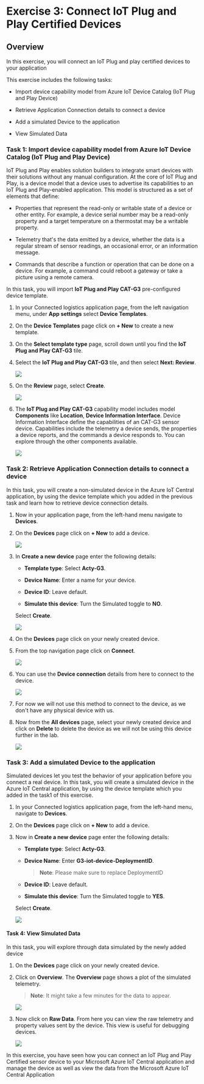 # Exercise 3: Connect IoT Plug and Play Certified Devices

## Overview

In this exercise, you will connect an IoT Plug and play certified devices to your application

This exercise includes the following tasks:

 - Import device capability model from Azure IoT Device Catalog (IoT Plug and Play Device) 
 
 - Retrieve Application Connection details to connect a device 
 
 - Add a simulated Device to the application 
 
 - View Simulated Data
 

### Task 1: Import device capability model from Azure IoT Device Catalog (IoT Plug and Play Device) 

IoT Plug and Play enables solution builders to integrate smart devices with their solutions without any manual configuration. At the core of IoT Plug and Play, is a device model that a device uses to advertise its capabilities to an IoT Plug and Play-enabled application. This model is structured as a set of elements that define:

   -  Properties that represent the read-only or writable state of a device or other entity. For example, a device serial number may be a read-only property and a target temperature on a thermostat may be a writable property.
   
   -  Telemetry that's the data emitted by a device, whether the data is a regular stream of sensor readings, an occasional error, or an information message.
   
   -  Commands that describe a function or operation that can be done on a device. For example, a command could reboot a gateway or take a picture using a remote camera.

In this task, you will import **IoT Plug and Play CAT-G3** pre-configured device template.

1. In your Connected logistics application page, from the left navigation menu, under **App settings** select **Device Templates**.

1. On the **Device Templates** page click on **+ New** to create a new template.

1. On the **Select template type** page, scroll down until you find the **IoT Plug and Play CAT-G3** tile.
 
1. Select the **IoT Plug and Play CAT-G3** tile, and then select **Next: Review**.

   ![](media/img75.png) 

1. On the **Review** page, select **Create**.

   ![](media/img76.png) 

1. The **IoT Plug and Play CAT-G3** capability model includes  model **Components** like **Location**, **Device Information Interface**. Device Information Interface define the capabilities of an CAT-G3 sensor device. Capabilities include the telemetry a device sends, the properties a device reports, and the commands a device responds to. You can explore through the other components available.

   ![](media/img77.png) 
   
### Task 2: Retrieve Application Connection details to connect a device 

In this task, you will create a non-simulated device in the Azure IoT Central application, by using the device template which you added in the previous task and learn how to retrieve device connection details.

1. Now in your application page, from the left-hand menu navigate to **Devices**.
    
1. On the **Devices** page click on **+ New** to add a device.

   ![](media/img78.png) 

1. In **Create a new device** page enter the following details:

      - **Template type**: Select **Acty-G3**.

      - **Device Name**: Enter a name for your device.

      - **Device ID**: Leave default.

      - **Simulate this device**: Turn the Simulated toggle to **NO**.
      
      Select **Create**.
      
      ![](media/img79.png)

1. On the **Devices** page click on your newly created device.

1. From the top navigation page click on **Connect**. 

   ![](media/img80.png)

1. You can use the **Device connection** details from here to connect to the device.

   ![](media/img81.png)

1. For now we will not use this method to connect to the device, as we don't have any physical device with us.

1. Now from the **All devices** page, select your newly created device and click on **Delete** to delete the device as we will not be using this device further in the lab.

   ![](media/img82.png)

### Task 3: Add a simulated Device to the application 

Simulated devices let you test the behavior of your application before you connect a real device. In this task, you will create a simulated device in the Azure IoT Central application, by using the device template which you added in the task1 of this exercise.

1. In your Connected logistics application page, from the left-hand menu, navigate to **Devices**.

1. On the **Devices** page click on **+ New** to add a device.

1. Now in **Create a new device** page enter the following details:

      - **Template type**: Select **Acty-G3**.

      - **Device Name**: Enter **G3-iot-device-DeploymentID**. 
      
        > **Note**: Please make sure to replace DeploymentID

      - **Device ID**: Leave default.

      - **Simulate this device**: Turn the Simulated toggle to **YES**.
      
      Select **Create**.
      
      ![](media/img83.png)
      
#### Task 4: View Simulated Data

In this task, you will explore through data simulated by the newly added device

1. On the **Devices** page click on your newly created device.

1. Click on **Overview**. The **Overview** page shows a plot of the simulated telemetry. 

   > **Note**: It might take a few minutes for the data to appear.

   ![](media/img84.png)

1. Now click on **Raw Data**. From here you can view the raw telemetry and property values sent by the device. This view is useful for debugging devices.

   ![](media/img85.png)
   
In this exercise, you have seen how you can connect an IoT Plug and Play Certified sensor device to your Microsoft Azure IoT Central application and manage the device as well as view the data from the Microsoft Azure IoT Central Application

